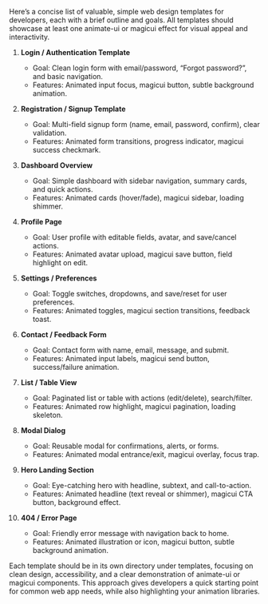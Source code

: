 Here’s a concise list of valuable, simple web design templates for developers, each with a brief outline and goals. All templates should showcase at least one animate-ui or magicui effect for visual appeal and interactivity.

1. **Login / Authentication Template**
   - Goal: Clean login form with email/password, “Forgot password?”, and basic navigation.
   - Features: Animated input focus, magicui button, subtle background animation.

2. **Registration / Signup Template**
   - Goal: Multi-field signup form (name, email, password, confirm), clear validation.
   - Features: Animated form transitions, progress indicator, magicui success checkmark.

3. **Dashboard Overview**
   - Goal: Simple dashboard with sidebar navigation, summary cards, and quick actions.
   - Features: Animated cards (hover/fade), magicui sidebar, loading shimmer.

4. **Profile Page**
   - Goal: User profile with editable fields, avatar, and save/cancel actions.
   - Features: Animated avatar upload, magicui save button, field highlight on edit.

5. **Settings / Preferences**
   - Goal: Toggle switches, dropdowns, and save/reset for user preferences.
   - Features: Animated toggles, magicui section transitions, feedback toast.

6. **Contact / Feedback Form**
   - Goal: Contact form with name, email, message, and submit.
   - Features: Animated input labels, magicui send button, success/failure animation.

7. **List / Table View**
   - Goal: Paginated list or table with actions (edit/delete), search/filter.
   - Features: Animated row highlight, magicui pagination, loading skeleton.

8. **Modal Dialog**
   - Goal: Reusable modal for confirmations, alerts, or forms.
   - Features: Animated modal entrance/exit, magicui overlay, focus trap.

9. **Hero Landing Section**
   - Goal: Eye-catching hero with headline, subtext, and call-to-action.
   - Features: Animated headline (text reveal or shimmer), magicui CTA button, background effect.

10. **404 / Error Page**
    - Goal: Friendly error message with navigation back to home.
    - Features: Animated illustration or icon, magicui button, subtle background animation.

Each template should be in its own directory under templates, focusing on clean design, accessibility, and a clear demonstration of animate-ui or magicui components. This approach gives developers a quick starting point for common web app needs, while also highlighting your animation libraries.